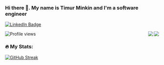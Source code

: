 ### Hi there 👋. My name is Timur Minkin and I'm a software engineer
[<img src="https://img.shields.io/badge/LinkedIn-blue?style=for-the-badge&logo=linkedin&logoColor=white" alt="LinkedIn Badge"/>](https://www.linkedin.com/in/damilurg)

<img src="https://komarev.com/ghpvc/?username=damilurg&style=flat-square&color=blue" alt="Profile views"/>

<img src="https://github-readme-stats.vercel.app/api?username=damilurg&show_icons=true&count_private=true" align="right" />
<img src="https://github-readme-stats.vercel.app/api/top-langs/?username=damilurg&langs_count=5" align="right">

### :fire: My Stats:
[![GitHub Streak](http://github-readme-streak-stats.herokuapp.com?user=damilurg)](https://git.io/streak-stats)
